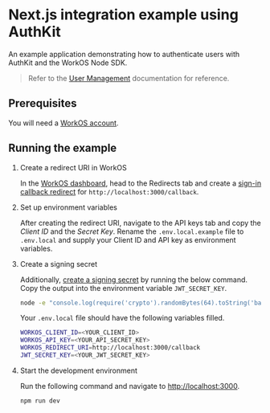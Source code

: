 # Next.js integration example using AuthKit

An example application demonstrating how to authenticate users with AuthKit and the WorkOS Node SDK.

> Refer to the [User Management](https://workos.com/docs/user-management) documentation for reference.

## Prerequisites

You will need a [WorkOS account](https://dashboard.workos.com/signup).

## Running the example

1.  Create a redirect URI in WorkOS

    In the [WorkOS dashboard](https://dashboard.workos.com), head to the Redirects tab and create a [sign-in callback redirect](https://workos.com/docs/user-management/1-configure-your-project/configure-a-redirect-uri) for `http://localhost:3000/callback`.

2.  Set up environment variables

    After creating the redirect URI, navigate to the API keys tab and copy the _Client ID_ and the _Secret Key_. Rename the `.env.local.example` file to `.env.local` and supply your Client ID and API key as environment variables.

3.  Create a signing secret

    Additionally, [create a signing secret](https://workos.com/docs/user-management/3-handle-the-user-session/create-a-signing-secret) by running the below command. Copy the output into the environment variable `JWT_SECRET_KEY`.

    ```bash
    node -e "console.log(require('crypto').randomBytes(64).toString('base64'));"
    ```

    Your `.env.local` file should have the following variables filled.

    ```bash
    WORKOS_CLIENT_ID=<YOUR_CLIENT_ID>
    WORKOS_API_KEY=<YOUR_API_SECRET_KEY>
    WORKOS_REDIRECT_URI=http://localhost:3000/callback
    JWT_SECRET_KEY=<YOUR_JWT_SECRET_KEY>
    ```

4.  Start the development environment

    Run the following command and navigate to [http://localhost:3000](http://localhost:3000).

    ```bash
    npm run dev
    ```
